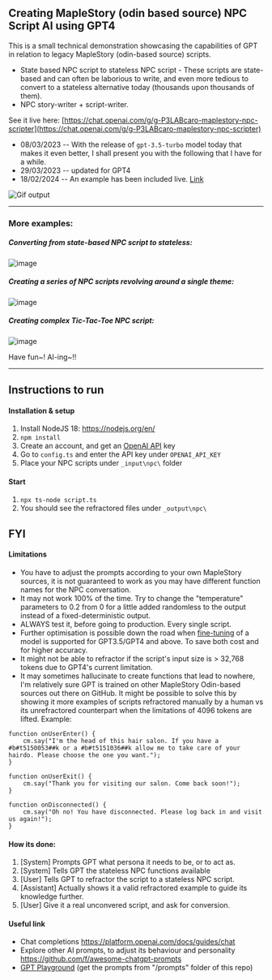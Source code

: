 ## Creating MapleStory (odin based source) NPC Script AI using GPT4 
This is a small technical demonstration showcasing the capabilities of GPT in relation to legacy MapleStory (odin-based source) scripts.

- State based NPC script to stateless NPC script - These scripts are state-based and can often be laborious to write, and even more tedious to convert to a stateless alternative today (thousands upon thousands of them).
- NPC story-writer + script-writer. 


See it live here: [https://chat.openai.com/g/g-P3LABcaro-maplestory-npc-scripter](https://chat.openai.com/g/g-P3LABcaro-maplestory-npc-scripter)


-  08/03/2023 -- With the release of ``gpt-3.5-turbo`` model today that makes it even better, I shall present you with the following that I have for a while.
- 29/03/2023 -- updated for GPT4
- 18/02/2024 -- An example has been included live. [Link](https://chat.openai.com/g/g-P3LABcaro-maplestory-npc-scripter)


![Gif output](https://user-images.githubusercontent.com/4586194/223651643-5af0f58d-ea23-48e2-b7d0-6afa428e91ed.gif)

------------------------

### More examples:
##### Converting from state-based NPC script to stateless:
![image](https://github.com/lastbattle/gpt_stateless_npc_converter/assets/4586194/f035e054-aa4b-4750-9a44-0267ff723acc)

##### Creating a series of NPC scripts revolving around a single theme: 
![image](https://github.com/lastbattle/gpt_stateless_npc_converter/assets/4586194/5526390d-2fa1-441e-88e5-190193b037dc)


##### Creating complex Tic-Tac-Toe NPC script:

![image](https://github.com/lastbattle/gpt_stateless_npc_converter/assets/4586194/88e1dd93-28ca-48a5-8393-48c0b424253c)


Have fun~! AI-ing~!! 

---------------------------------------

## Instructions to run 
#### Installation & setup
1. Install NodeJS 18: https://nodejs.org/en/ 
2. ```npm install``` 
3. Create an account, and get an [OpenAI API](https://platform.openai.com/account/api-keys) key 
4. Go to ``config.ts`` and enter the API key under ``OPENAI_API_KEY``
5. Place your NPC scripts under ``_input\npc\`` folder

#### Start
1. ```npx ts-node script.ts```
2. You should see the refractored files under ``_output\npc\``



## FYI
#### Limitations
- You have to adjust the prompts according to your own MapleStory sources, it is not guaranteed to work as you may have different function names for the NPC conversation.
- It may not work 100% of the time. Try to change the "temperature" parameters to 0.2 from 0 for a little added randomless to the output instead of a fixed-deterministic output. 
- ALWAYS test it, before going to production. Every single script.
- Further optimisation is possible down the road when [fine-tuning](https://platform.openai.com/docs/guides/fine-tuning) of a model is supported for GPT3.5/GPT4 and above. To save both cost and for higher accuracy.
- It might not be able to refractor if the script's input size is > 32,768 tokens due to GPT4's current limitation. 
- It may sometimes hallucinate to create functions that lead to nowhere, I'm relatively sure GPT is trained on other MapleStory Odin-based sources out there on GitHub. It might be possible to solve this by showing it more examples of scripts refractored manually by a human vs its unrefractored counterpart when the limitations of 4096 tokens are lifted. Example: 
```
function onUserEnter() {
    cm.say("I'm the head of this hair salon. If you have a #b#t5150053##k or a #b#t5151036##k allow me to take care of your hairdo. Please choose the one you want.");
}

function onUserExit() {
    cm.say("Thank you for visiting our salon. Come back soon!");
}

function onDisconnected() {
    cm.say("Oh no! You have disconnected. Please log back in and visit us again!");
}
```

#### How its done:
1. [System] Prompts GPT what persona it needs to be, or to act as. 
2. [System] Tells GPT the stateless NPC functions available
3. [User] Tells GPT to refractor the script to a stateless NPC script.
4. [Assistant] Actually shows it a valid refractored example to guide its knowledge further.
5. [User] Give it a real unconvered script, and ask for conversion.

#### Useful link
 - Chat completions https://platform.openai.com/docs/guides/chat
 - Explore other AI prompts, to adjust its behaviour and personality https://github.com/f/awesome-chatgpt-prompts
 - [GPT Playground](https://platform.openai.com/playground?mode=chat&model=gpt-3.5-turbo-0301) (get the prompts from "/prompts" folder of this repo)
